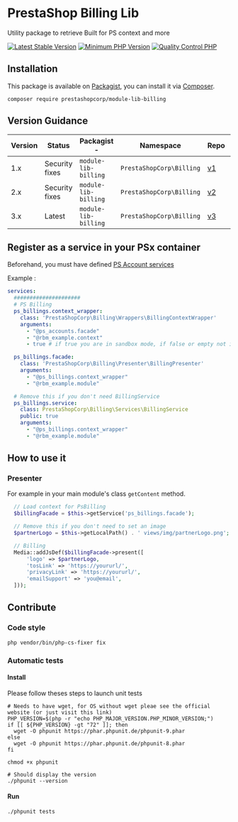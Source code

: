 # PrestaShop Billing Lib

Utility package to retrieve Built for PS context and more

[![Latest Stable Version](https://img.shields.io/packagist/v/prestashopcorp/module-lib-billing.svg?style=flat-square)](https://packagist.org/packages/prestashopcorp/module-lib-billing) [![Minimum PHP Version](https://img.shields.io/badge/php-%3E%3D%207.2.5-8892BF.svg?style=flat-square)](https://php.net/) [![Quality Control PHP](https://github.com/PrestaShopCorp/module-lib-billing/actions/workflows/billing-qc-php.yml/badge.svg)](https://github.com/PrestaShopCorp/module-lib-billing/actions/workflows/billing-qc-php.yml)

## Installation

This package is available on [Packagist](https://packagist.org/packages/prestashopcorp/module-lib-billing),
you can install it via [Composer](https://getcomposer.org).

```shell script
composer require prestashopcorp/module-lib-billing
```

## Version Guidance

| Version | Status         | Packagist -          | Namespace                | Repo             | Docs | PHP Version |
| ------- | -------------- | -------------------- | ------------------------ | ---------------- | ---- | ----------- |
| 1.x     | Security fixes | `module-lib-billing` | `PrestaShopCorp\Billing` | [v1][lib-1-repo] | N/A  | >=5.6       |
| 2.x     | Security fixes | `module-lib-billing` | `PrestaShopCorp\Billing` | [v2][lib-2-repo] | N/A  | >=7.2.5     |
| 3.x     | Latest         | `module-lib-billing` | `PrestaShopCorp\Billing` | [v3][lib-3-repo] | N/A  | >=5.6       |

[lib-1-repo]: https://github.com/PrestaShopCorp/module-lib-billing/tree/1.x
[lib-2-repo]: https://github.com/PrestaShopCorp/module-lib-billing/tree/2.x
[lib-3-repo]: https://github.com/PrestaShopCorp/module-lib-billing

## Register as a service in your PSx container

Beforehand, you must have defined [PS Account services](https://github.com/PrestaShopCorp/prestashop-accounts-installer#register-as-a-service-in-your-psx-container-recommended)

Example :

```yaml
services:
  #####################
  # PS Billing
  ps_billings.context_wrapper:
    class: 'PrestaShopCorp\Billing\Wrappers\BillingContextWrapper'
    arguments:
      - "@ps_accounts.facade"
      - "@rbm_example.context"
      - true # if true you are in sandbox mode, if false or empty not in sandbox

  ps_billings.facade:
    class: 'PrestaShopCorp\Billing\Presenter\BillingPresenter'
    arguments:
      - "@ps_billings.context_wrapper"
      - "@rbm_example.module"

  # Remove this if you don't need BillingService
  ps_billings.service:
    class: PrestaShopCorp\Billing\Services\BillingService
    public: true
    arguments:
      - "@ps_billings.context_wrapper"
      - "@rbm_example.module"
```

## How to use it

### Presenter

For example in your main module's class `getContent` method.

```php
  // Load context for PsBilling
  $billingFacade = $this->getService('ps_billings.facade');

  // Remove this if you don't need to set an image
  $partnerLogo = $this->getLocalPath() . ' views/img/partnerLogo.png';

  // Billing
  Media::addJsDef($billingFacade->present([
      'logo' => $partnerLogo,
      'tosLink' => 'https://yoururl/',
      'privacyLink' => 'https://yoururl/',
      'emailSupport' => 'you@email',
  ]));
```

## Contribute

### Code style

```
php vendor/bin/php-cs-fixer fix
```

### Automatic tests

#### Install

Please follow theses steps to launch unit tests

```
# Needs to have wget, for OS without wget pleae see the official website (or just visit this link)
PHP_VERSION=$(php -r "echo PHP_MAJOR_VERSION.PHP_MINOR_VERSION;")
if [[ ${PHP_VERSION} -gt "72" ]]; then
  wget -O phpunit https://phar.phpunit.de/phpunit-9.phar
else
  wget -O phpunit https://phar.phpunit.de/phpunit-8.phar
fi

chmod +x phpunit

# Should display the version
./phpunit --version
```

#### Run

```
./phpunit tests
```
